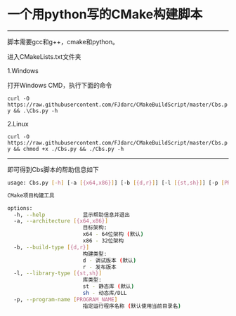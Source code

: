 # 一个用python写的CMake构建脚本

---

脚本需要gcc和g++，cmake和python。

进入CMakeLists.txt文件夹

1.Windows

打开Windows CMD，执行下面的命令

`curl -O https://raw.githubusercontent.com/FJdarc/CMakeBuildScript/master/Cbs.py && .\Cbs.py -h`

2.Linux

`curl -O https://raw.githubusercontent.com/FJdarc/CMakeBuildScript/master/Cbs.py && chmod +x ./Cbs.py && ./Cbs.py -h`

---

即可得到Cbs脚本的帮助信息如下

```bash
usage: Cbs.py [-h] [-a [{x64,x86}]] [-b [{d,r}]] [-l [{st,sh}]] [-p [PROGRAM_NAME]]

CMake项目构建工具

options:
  -h, --help            显示帮助信息并退出
  -a, --architecture [{x64,x86}]
                        目标架构:
                        x64 - 64位架构 (默认)
                        x86 - 32位架构
  -b, --build-type [{d,r}]
                        构建类型:
                        d - 调试版本 (默认)
                        r - 发布版本
  -l, --library-type [{st,sh}]
                        库类型:
                        st - 静态库 (默认)
                        sh - 动态库/DLL
  -p, --program-name [PROGRAM_NAME]
                        指定运行程序名称 (默认使用当前目录名)
```